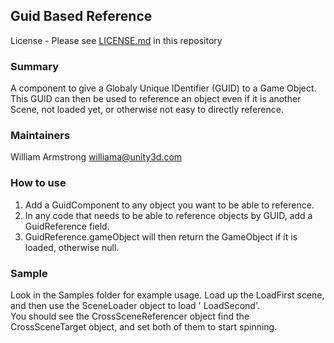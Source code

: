 ## Guid Based Reference
License - Please see [LICENSE.md](LICENSE.md) in this repository

### Summary
A component to give a Globaly Unique IDentifier (GUID) to a Game Object. This GUID can then be used to reference an
object even if it is another Scene, not loaded yet, or otherwise not easy to directly reference.

### Maintainers
William Armstrong williama@unity3d.com

### How to use
1. Add a GuidComponent to any object you want to be able to reference.
2. In any code that needs to be able to reference objects by GUID, add a GuidReference field.
3. GuidReference.gameObject will then return the GameObject if it is loaded, otherwise null.

### Sample
Look in the Samples folder for example usage. Load up the LoadFirst scene, and then use the SceneLoader object to load '
LoadSecond'.  
You should see the CrossSceneReferencer object find the CrossSceneTarget object, and set both of them to start spinning.
